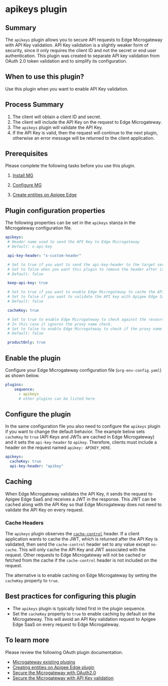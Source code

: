 # apikeys plugin

## Summary
The `apikeys` plugin allows you to secure API requests to Edge Microgateway with API Key validation. API Key validation is a slightly weaker form of security, since it only requires the client ID and not the secret or end user authentication.  This plugin was created to separate API key validation from OAuth 2.0 token validation and to simplify its configuration.

## When to use this plugin?
Use this plugin when you want to enable API Key validation.

## Process Summary

1. The client will obtain a client ID and secret.
2. The client will include the API Key on the request to Edge Microgateway.
3. The `apikeys` plugin will validate the API Key.
4. If the API Key is valid, then the request will continue to the next plugin, otherwise an error message will be returned to the client application.

## Prerequisites
Please complete the following tasks before you use this plugin.  

1. [Install MG](https://docs.apigee.com/api-platform/microgateway/3.0.x/setting-and-configuring-edge-microgateway#Prerequisite)   

2. [Configure MG](https://docs.apigee.com/api-platform/microgateway/3.0.x/setting-and-configuring-edge-microgateway#Part1)

3. [Create entities on Apigee Edge](https://docs.apigee.com/api-platform/microgateway/3.0.x/setting-and-configuring-edge-microgateway#Part2)


## Plugin configuration properties
The following properties can be set in the `apikeys` stanza in the Microgateway configuration file.

```yaml
apikeys:  
 # Header name used to send the API Key to Edge Microgateway
 # Default: x-api-key

 api-key-header: "x-custom-header"

 # Set to true if you want to send the api-key-header to the target server.
 # Set to false when you want this plugin to remove the header after it is validated.
 # Default: false

 keep-api-key: true

 # Set to true if you want to enable Edge Microgateway to cache the API Key with the JWT.
 # Set to false if you want to validate the API key with Apigee Edge SaaS on each request.
 # Default: false

 cacheKey: true

 # Set to true to enable Edge Microgateway to check against the resource paths only.  
 # In this case it ignores the proxy name check.  
 # Set to false to enable Edge Microgateway to check if the proxy name is included in the product.
 # Default: false

 productOnly: true
```

## Enable the plugin
Configure your Edge Microgateway configuration file (`org-env-config.yaml`) as shown below.

```yaml
plugins:
    sequence:
      - apikeys
      # other plugins can be listed here
```

## Configure the plugin
In the same configuration file you also need to configure the `apikeys` plugin if you want to change the default behavior.  The example below sets `cacheKey` to `true` (API Keys and JWTs are cached in Edge Microgateway) and it sets the `api-key-header` to `apikey`.  Therefore, clients must include a header on the request named `apikey: APIKEY_HERE`.

```yaml
apikeys:
  cacheKey: true
  api-key-header: "apikey"
```

## Caching
When Edge Microgateway validates the API Key, it sends the request to Apigee Edge SaaS and receives a JWT in the response.  This JWT can be cached along with the API Key so that Edge Microgateway does not need to validate the API Key on every request.  

### Cache Headers
The `apikeys` plugin observes the [`cache-control`](https://developers.google.com/web/fundamentals/performance/optimizing-content-efficiency/http-caching) header.  If a client application wants to cache the JWT, which is returned after the API Key is validated, then send the `cache-control` header set to any value except `no-cache`.  This will only cache the API Key and JWT associated with the request.  Other requests to Edge Microgateway will not be cached or fetched from the cache if the `cache-control` header is not included on the request.  

The alternative is to enable caching on Edge Microgateway by setting the `cacheKey` property to `true`.

## Best practices for configuring this plugin
* The `apikeys` plugin is typically listed first in the plugin sequence.  
* Set the `cacheKey` property to `true` to enable caching by default on the Microgateway.  This will avoid an API Key validation request to Apigee Edge SaaS on every request to Edge Microgateway.  

## To learn more
Please review the following OAuth plugin documentation.  
* [Microgateway existing plugins](https://docs.apigee.com/api-platform/microgateway/3.0.x/use-plugins#existingpluginsbundledwithedgemicrogateway)
* [Creating entities on Apigee Edge plugin](https://docs.apigee.com/api-platform/microgateway/3.0.x/setting-and-configuring-edge-microgateway.html#part2createentitiesonapigeeedge)
* [Secure the Microgateway with OAuth2.0](https://docs.apigee.com/api-platform/microgateway/3.0.x/setting-and-configuring-edge-microgateway.html#part4secureedgemicrogateway)
* [Secure the Microgateway with API Key validation](https://docs.apigee.com/api-platform/microgateway/3.0.x/setting-and-configuring-edge-microgateway.html#part4secureedgemicrogateway-securingtheapiwithanapikey)
